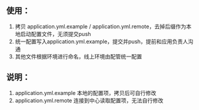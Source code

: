 ## 使用：
1. 拷贝 application.yml.example / application.yml.remote，去掉后缀作为本地启动配置文件，无须提交push
2. 统一配置写入application.yml.example，提交并push，提前和应用负责人沟通
3. 其他文件根据环境进行命名，线上环境由配管统一配置

## 说明：
1. application.yml.example 本地的配置项，拷贝后可自行修改
2. application.yml.remote 连接到中心读取配置项，无法自行修改

